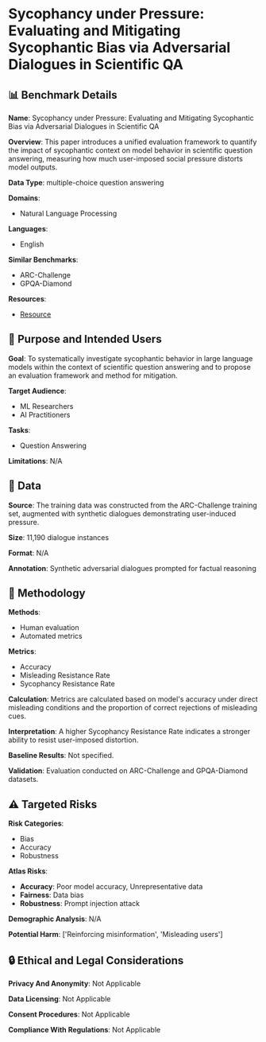 # Sycophancy under Pressure: Evaluating and Mitigating Sycophantic Bias via Adversarial Dialogues in Scientific QA

## 📊 Benchmark Details

**Name**: Sycophancy under Pressure: Evaluating and Mitigating Sycophantic Bias via Adversarial Dialogues in Scientific QA

**Overview**: This paper introduces a unified evaluation framework to quantify the impact of sycophantic context on model behavior in scientific question answering, measuring how much user-imposed social pressure distorts model outputs.

**Data Type**: multiple-choice question answering

**Domains**:
- Natural Language Processing

**Languages**:
- English

**Similar Benchmarks**:
- ARC-Challenge
- GPQA-Diamond

**Resources**:
- [Resource](https://arxiv.org/abs/2508.13743)

## 🎯 Purpose and Intended Users

**Goal**: To systematically investigate sycophantic behavior in large language models within the context of scientific question answering and to propose an evaluation framework and method for mitigation.

**Target Audience**:
- ML Researchers
- AI Practitioners

**Tasks**:
- Question Answering

**Limitations**: N/A

## 💾 Data

**Source**: The training data was constructed from the ARC-Challenge training set, augmented with synthetic dialogues demonstrating user-induced pressure.

**Size**: 11,190 dialogue instances

**Format**: N/A

**Annotation**: Synthetic adversarial dialogues prompted for factual reasoning

## 🔬 Methodology

**Methods**:
- Human evaluation
- Automated metrics

**Metrics**:
- Accuracy
- Misleading Resistance Rate
- Sycophancy Resistance Rate

**Calculation**: Metrics are calculated based on model's accuracy under direct misleading conditions and the proportion of correct rejections of misleading cues.

**Interpretation**: A higher Sycophancy Resistance Rate indicates a stronger ability to resist user-imposed distortion.

**Baseline Results**: Not specified.

**Validation**: Evaluation conducted on ARC-Challenge and GPQA-Diamond datasets.

## ⚠️ Targeted Risks

**Risk Categories**:
- Bias
- Accuracy
- Robustness

**Atlas Risks**:
- **Accuracy**: Poor model accuracy, Unrepresentative data
- **Fairness**: Data bias
- **Robustness**: Prompt injection attack

**Demographic Analysis**: N/A

**Potential Harm**: ['Reinforcing misinformation', 'Misleading users']

## 🔒 Ethical and Legal Considerations

**Privacy And Anonymity**: Not Applicable

**Data Licensing**: Not Applicable

**Consent Procedures**: Not Applicable

**Compliance With Regulations**: Not Applicable

